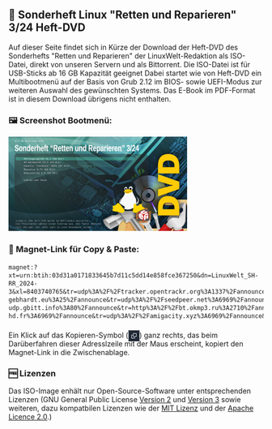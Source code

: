 ## 💽 Sonderheft Linux "Retten und Reparieren" 3/24 Heft-DVD 

Auf dieser Seite findet sich in Kürze der Download der Heft-DVD des Sonderhefts "Retten und Reparieren" der LinuxWelt-Redaktion als ISO-Datei, direkt von unseren Servern und als Bittorrent. Die ISO-Datei ist für USB-Sticks ab 16 GB Kapazität geeignet Dabei startet wie von Heft-DVD ein Multibootmenü auf der Basis von Grub 2.12 im BIOS- sowie UEFI-Modus zur weiteren Auswahl des gewünschten Systems. Das E-Book im PDF-Format ist in diesem Download übrigens nicht enthalten.

### 🖼️ Screenshot Bootmenü:
<img src="https://raw.githubusercontent.com/LinuxWelt/LinuxWelt/main/docs/images/Sonderheft_rr_2024-3_menu.png" width="70%">

### 🧲 Magnet-Link für Copy & Paste:
```
magnet:?xt=urn:btih:03d31a0171833645b7d11c5dd14e858fce367250&dn=LinuxWelt_SH-RR_2024-3&xl=8403740765&tr=udp%3A%2F%2Ftracker.opentrackr.org%3A1337%2Fannounce&tr=udp%3A%2F%2Fopen.stealth.si%3A80%2Fannounce&tr=udp%3A%2F%2Fexodus.desync.com%3A6969%2Fannounce&tr=http%3A%2F%2Ftracker.files.fm%3A6969%2Fannounce&tr=udp%3A%2F%2Fz.mercax.com%3A53%2Fannounce&tr=udp%3A%2F%2Ftracker.torrent.eu.org%3A451%2Fannounce&tr=udp%3A%2F%2Ftracker.breizh.pm%3A6969%2Fannounce&tr=udp%3A%2F%2Fopen.dstud.io%3A6969%2Fannounce&tr=udp%3A%2F%2Fopen.demonii.com%3A1337%2Fannounce&tr=https%3A%2F%2Ftracker.tamersunion.org%3A443%2Fannounce&tr=https%3A%2F%2Fwww.peckservers.com%3A9443%2Fannounce&tr=https%3A%2F%2Ftrackers.mlsub.net%3A443%2Fannounce&tr=udp%3A%2F%2Ftracker.fnix.net%3A6969%2Fannounce&tr=udp%3A%2F%2Fevan.im%3A6969%2Fannounce&tr=https%3A%2F%2Ftracker.yemekyedim.com%3A443%2Fannounce&tr=udp%3A%2F%2Fmartin-gebhardt.eu%3A25%2Fannounce&tr=udp%3A%2F%2Fseedpeer.net%3A6969%2Fannounce&tr=https%3A%2F%2Ftracker.gcrenwp.top%3A443%2Fannounce&tr=https%3A%2F%2Fpybittrack.retiolus.net%3A443%2Fannounce&tr=udp%3A%2F%2Ftracker.xor.st%3A6969%2Fannounce&tr=udp%3A%2F%2Ftrackarr.org%3A6969%2Fannounce&tr=udp%3A%2F%2Fp4p.arenabg.com%3A1337%2Fannounce&tr=udp%3A%2F%2Ftracker-udp.gbitt.info%3A80%2Fannounce&tr=http%3A%2F%2Fbt.okmp3.ru%3A2710%2Fannounce&tr=http%3A%2F%2Ftracker1.itzmx.com%3A8080%2Fannounce&tr=https%3A%2F%2Ftracker.cloudit.top%3A443%2Fannounce&tr=udp%3A%2F%2Fexplodie.org%3A6969%2Fannounce&tr=http%3A%2F%2Fbvarf.tracker.sh%3A2086%2Fannounce&tr=udp%3A%2F%2Ftracker.skynetcloud.site%3A6969%2Fannounce&tr=https%3A%2F%2Ftrackers.run%3A443%2Fannounce&tr=https%3A%2F%2Fretracker2.x2k.ru%3A443%2Fannounce&tr=udp%3A%2F%2Fepider.me%3A6969%2Fannounce&tr=udp%3A%2F%2Ftracker.0x7c0.com%3A6969%2Fannounce&tr=udp%3A%2F%2Fodd-hd.fr%3A6969%2Fannounce&tr=udp%3A%2F%2Famigacity.xyz%3A6969%2Fannounce&tr=udp%3A%2F%2Ftracker.gmi.gd%3A6969%2Fannounce
```
Ein Klick auf das Kopieren-Symbol (<img style="position: relative; top: 7px;" src="https://github.com/LinuxWelt/LinuxWelt/blob/main/docs/images/copypaste_icon.png" width="22px">) ganz rechts, das beim Darüberfahren dieser Adresslzeile mit der Maus erscheint, kopiert den Magnet-Link in die Zwischenablage. 

### 🆓 Lizenzen
Das ISO-Image enhält nur Open-Source-Software unter entsprechenden Lizenzen (GNU General Public License [Version 2](https://www.gnu.org/licenses/old-licenses/gpl-2.0.en.html) und [Version 3](https://www.gnu.org/licenses/gpl-3.0.en.html) sowie weiteren, dazu kompatbilen Lizenzen wie der [MIT Lizenz](https://opensource.org/licenses/MIT) und der [Apache Licence 2.0](https://www.apache.org/licenses/LICENSE-2.0).) 
